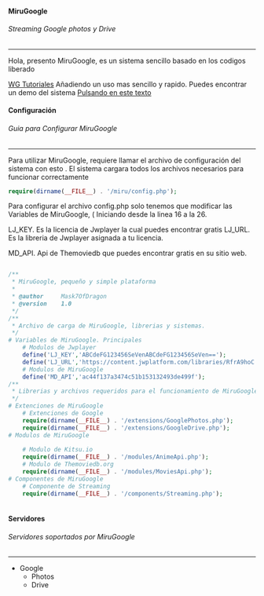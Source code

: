 #### MiruGoogle
###### Streaming Google photos y Drive
------

Hola, presento MiruGoogle, es un sistema sencillo basado en los codigos liberado

[WG Tutoriales](https://www.facebook.com/WG-Tutoriales-116650328958507/) Añadiendo un uso mas sencillo y rapido. Puedes encontrar un demo del sistema [Pulsando en este texto](http://mask7lover.in/)


#### Configuración
###### Guia para Configurar MiruGoogle
------

Para utilizar MiruGoogle, requiere llamar el archivo de configuración del sistema con esto . El sistema cargara todos los archivos necesarios para funcionar correctamente

```php
require(dirname(__FILE__) . '/miru/config.php');
```

Para configurar el archivo config.php solo tenemos que modificar las Variables de MiruGoogle, ( Iniciando desde la linea 16 a la 26.

LJ_KEY. Es la licencia de Jwplayer la cual puedes encontrar gratis
LJ_URL. Es la libreria de Jwplayer asignada a tu licencia.

MD_API. Api de Themoviedb que puedes encontrar gratis en su sitio web.

```php

/**
 * MiruGoogle, pequeño y simple plataforma
 * 
 * @author     Mask7OfDragon
 * @version    1.0
 */
/**
 * Archivo de carga de MiruGoogle, librerias y sistemas.
 */
# Variables de MiruGoogle. Principales
	# Modulos de Jwplayer 
	define('LJ_KEY','ABCdeFG123456SeVenABCdeFG123456SeVen==');
	define('LJ_URL','https://content.jwplatform.com/libraries/RfrA9hoC.js');
	# Modulos de MiruGoogle
	define('MD_API','ac44f137a3474c51b153132493de499f');
/**
 * Librerias y archivos requeridos para el funcionamiento de MiruGoogle.
 */
# Extenciones de MiruGoogle
	# Extenciones de Google
	require(dirname(__FILE__) . '/extensions/GooglePhotos.php');
	require(dirname(__FILE__) . '/extensions/GoogleDrive.php');
# Modulos de MiruGoogle
	
	# Modulo de Kitsu.io
	require(dirname(__FILE__) . '/modules/AnimeApi.php');	
	# Modulo de Themoviedb.org
	require(dirname(__FILE__) . '/modules/MoviesApi.php');	
# Componentes de MiruGoogle
	# Componente de Streaming
	require(dirname(__FILE__) . '/components/Streaming.php');
    
```

#### Servidores
###### Servidores soportados por MiruGoogle
------

- Google 
  - Photos
  - Drive

